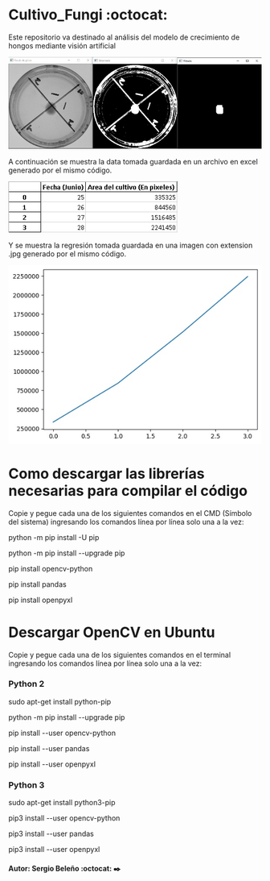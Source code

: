 # Cultivo_Fungi :octocat:
Este repositorio va destinado al análisis del modelo de crecimiento de hongos mediante visión artificial 

<img src="Cultivo.PNG" />

A continuación se muestra la data tomada guardada en un archivo en excel generado por el mismo código.

<img src="Data.PNG" />

Y se muestra la regresión tomada guardada en una imagen con extension .jpg generado por el mismo código.

<img src="Regresión.jpg" />

# Como descargar las librerías necesarias para compilar el código
Copie y pegue cada una de los siguientes comandos en el CMD (Símbolo del sistema) ingresando los comandos línea por línea solo una a la vez:

python -m pip install -U pip

python -m pip install --upgrade pip

pip install opencv-python

pip install pandas

pip install openpyxl

# Descargar OpenCV en Ubuntu
Copie y pegue cada una de los siguientes comandos en el terminal ingresando los comandos línea por línea solo una a la vez:

### Python 2

sudo apt-get install python-pip

python -m pip install --upgrade pip

pip install --user opencv-python

pip install --user pandas

pip install --user openpyxl

### Python 3

sudo apt-get install python3-pip

pip3 install --user opencv-python

pip3 install --user pandas

pip3 install --user openpyxl

####

#### Autor: Sergio Beleño :octocat: ✒️
